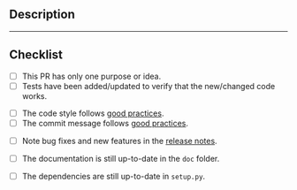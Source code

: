 ## Description

<!-- Mandatory: Please include a summary of the change and link to any related GitHub Issues.-->

---

## Checklist

<!--
    Put an `x` in the boxes you have completed so far. You can check a box after creating the PR.
    If you're unsure about any of them, don't hesitate to ask. We're here to help!
    Learn what a "good PR" looks like here: https://terrapower.github.io/armi/developer/tooling.html#good-pull-requests
-->

- [ ] This PR has only one purpose or idea.
- [ ] Tests have been added/updated to verify that the new/changed code works.

<!-- Check the code quality -->

- [ ] The code style follows [good practices](https://terrapower.github.io/armi/developer/standards_and_practices.html).
- [ ] The commit message follows [good practices](https://terrapower.github.io/armi/developer/tooling.html).

<!-- Check the project-level cruft -->

- [ ] Note bug fixes and new features in the [release notes](https://terrapower.github.io/armi/release/index.html).
- [ ] The documentation is still up-to-date in the `doc` folder.
- [ ] The dependencies are still up-to-date in `setup.py`.

